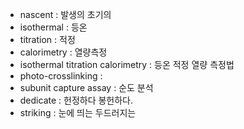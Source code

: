 - nascent : 발생의 초기의
- isothermal : 등온
- titration : 적정
- calorimetry : 열량측정
- isothermal titration calorimetry : 등온 적정 열량 측정법
- photo-crosslinking : 
- subunit capture assay :  순도 분석
- dedicate : 헌정하다 봉헌하다.
- striking : 눈에 띄는 두드러지는
